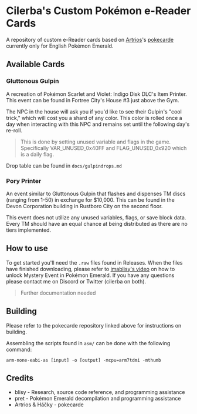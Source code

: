 # Cilerba's Custom Pokémon e-Reader Cards
A repository of custom e-Reader cards based on [Artrios](https://github.com/Artrios)'s [pokecarde](https://github.com/Artrios/pokecarde/tree/emerald) currently only for English Pokémon Emerald.

## Available Cards

### Gluttonous Gulpin
A recreation of Pokémon Scarlet and Violet: Indigo Disk DLC's Item Printer. This event can be found in Fortree City's House #3 just above the Gym.

The NPC in the house will ask you if you'd like to see their Gulpin's "cool trick," which will cost you a shard of any color. This color is rolled once a day when interacting with this NPC and remains set until the following day's re-roll.

> This is done by setting unused variable and flags in the game. Specifically VAR_UNUSED_0x40FF and FLAG_UNUSED_0x920 which is a daily flag.

Drop table can be found in `docs/gulpindrops.md`


### Pory Printer
An event similar to Gluttonous Gulpin that flashes and dispenses TM discs (ranging from 1-50) in exchange for $10,000. This can be found in the Devon Corporation building in Rustboro City on the second floor.

This event does not utilize any unused variables, flags, or save block data. Every TM should have an equal chance at being distributed as there are no tiers implemented.


## How to use

To get started you'll need the `.raw` files found in Releases. When the files have finished downloading, please refer to [imablisy's video](https://www.youtube.com/watch?v=fK-Actf6kME) on how to unlock Mystery Event in Pokémon Emerald. If you have any questions please contact me on Discord or Twitter (cilerba on both).

> Further documentation needed

## Building

Please refer to the pokecarde repository linked above for instructions on building.

Assembling the scripts found in `asm/` can be done with the following command:

    arm-none-eabi-as [input] -o [output] -mcpu=arm7tdmi -mthumb
 
## Credits

 - blisy - Research, source code reference, and programming assistance
 - pret - Pokémon Emerald decompilation and programming assistance
 - Artrios & Háčky - pokecarde
